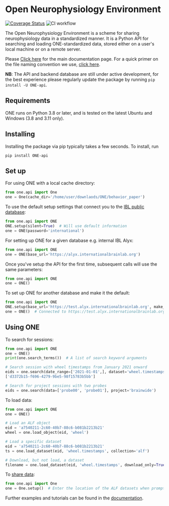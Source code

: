 # Open Neurophysiology Environment
[![Coverage Status](https://coveralls.io/repos/github/int-brain-lab/ONE/badge.svg?branch=main)](https://coveralls.io/github/int-brain-lab/ONE?branch=main)
![CI workflow](https://github.com/int-brain-lab/ONE/actions/workflows/main.yaml/badge.svg?branch=main)

The Open Neurophysiology Environment is a scheme for sharing neurophysiology data in a standardized manner. It is a Python API for searching and loading ONE-standardized data, stored either on a user's local machine or on a remote server.

Please [Click here](https://int-brain-lab.github.io/ONE/) for the main documentation page.  For a quick primer on the file naming convention we use, [click here](https://github.com/int-brain-lab/ONE/blob/main/docs/Open_Neurophysiology_Environment_Filename_Convention.pdf).

**NB**: The API and backend database are still under active development, for the best experience please regularly update the package by running `pip install -U ONE-api`. 

## Requirements
ONE runs on Python 3.8 or later, and is tested on the latest Ubuntu and Windows (3.8 and 3.11 only).

## Installing
Installing the package via pip typically takes a few seconds.  To install, run
```
pip install ONE-api
```

## Set up
For using ONE with a local cache directory:
```python
from one.api import One
one = One(cache_dir='/home/user/downlaods/ONE/behavior_paper')
```

To use the default setup settings that connect you to the [IBL public database](https://openalyx.internationalbrainlab.org):
```python
from one.api import ONE
ONE.setup(silent=True)  # Will use default information
one = ONE(password='international')
```

For setting up ONE for a given database e.g. internal IBL Alyx:
```python
from one.api import ONE
one = ONE(base_url='https://alyx.internationalbrainlab.org')
```

Once you've setup the API for the first time, subsequent calls will use the same parameters:
```python
from one.api import ONE
one = ONE()
```

To set up ONE for another database and make it the default:
```python
from one.api import ONE
ONE.setup(base_url='https://test.alyx.internationalbrainlab.org', make_default=True)
one = ONE()  # Connected to https://test.alyx.internationalbrainlab.org
```

## Using ONE
To search for sessions:
```python
from one.api import ONE
one = ONE()
print(one.search_terms())  # A list of search keyword arguments

# Search session with wheel timestamps from January 2021 onward
eids = one.search(date_range=['2021-01-01',], dataset='wheel.timestamps')
['d3372b15-f696-4279-9be5-98f15783b5bb']

# Search for project sessions with two probes
eids = one.search(data=['probe00', 'probe01'], project='brainwide')
```

To load data:
```python
from one.api import ONE
one = ONE()

# Load an ALF object
eid = 'a7540211-2c60-40b7-88c6-b081b2213b21'
wheel = one.load_object(eid, 'wheel')

# Load a specific dataset
eid = 'a7540211-2c60-40b7-88c6-b081b2213b21'
ts = one.load_dataset(eid, 'wheel.timestamps', collection='alf')

# Download, but not load, a dataset
filename = one.load_dataset(eid, 'wheel.timestamps', download_only=True)
```

To [share data](https://int-brain-lab.github.io/ONE/notebooks/data_sharing.html):
```python
from one.api import One
one = One.setup()  # Enter the location of the ALF datasets when prompted
```

Further examples and tutorials can be found in the [documentation](https://int-brain-lab.github.io/ONE/).

